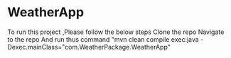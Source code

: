 # WeatherApp
To run this project ,Please follow the below steps
Clone the repo
Navigate to the repo
And run thus command "mvn clean compile exec:java -Dexec.mainClass="com.WeatherPackage.WeatherApp"
